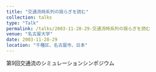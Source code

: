 ```yaml
---
title: "交通流時系列の揺らぎを読む"
collection: talks
type: "Talk"
permalink: /talks/2003-11-28-29-交通流時系列の揺らぎを読む
venue: "名古屋大学"
date: 2003-11-28-29
location: "千種区、名古屋市、日本"
---
```


第9回交通流のシミュレーションシンポジウム
